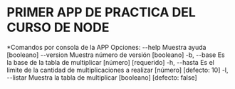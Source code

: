 # PRIMER APP DE PRACTICA DEL CURSO DE NODE 

*Comandos por consola de la APP
    Opciones:
        --help     Muestra ayuda                                        [booleano]
        --version  Muestra número de versión                            [booleano]
    -b, --base     Es la base de la tabla de multiplicar      [número] [requerido]
    -h, --hasta    Es el limite de la cantidad de multiplicaciones a realizar
                                                            [número] [defecto: 10]
    -l, --listar   Muestra la tabla de multiplicar     [booleano] [defecto: false] 